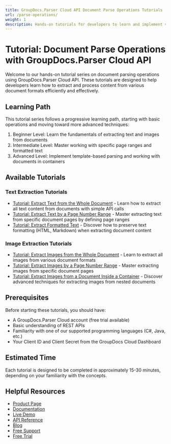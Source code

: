 ```yaml
---
title: GroupDocs.Parser Cloud API Document Parse Operations Tutorials
url: /parse-operations/
weight: 1
description: Hands-on tutorials for developers to learn and implement various document parsing operations using GroupDocs.Parser Cloud API
---
```


# Tutorial: Document Parse Operations with GroupDocs.Parser Cloud API

Welcome to our hands-on tutorial series on document parsing operations using GroupDocs.Parser Cloud API. These tutorials are designed to help developers learn how to extract and process content from various document formats efficiently and effectively.

## Learning Path

This tutorial series follows a progressive learning path, starting with basic operations and moving toward more advanced techniques:

1. Beginner Level: Learn the fundamentals of extracting text and images from documents
2. Intermediate Level: Master working with specific page ranges and formatted text
3. Advanced Level: Implement template-based parsing and working with documents in containers

## Available Tutorials

### Text Extraction Tutorials

- [Tutorial: Extract Text from the Whole Document](/parse-operations/extract-text-whole-document/) - Learn how to extract all text content from documents with simple API calls
- [Tutorial: Extract Text by a Page Number Range](/parse-operations/extract-text-page-number-range/) - Master extracting text from specific document pages by defining page ranges
- [Tutorial: Extract Formatted Text](/parse-operations/extract-formatted-text/) - Discover how to preserve text formatting (HTML, Markdown) when extracting document content

### Image Extraction Tutorials

- [Tutorial: Extract Images from the Whole Document](/extract-images/extract-images-whole-document/) - Learn to extract all images from various document formats
- [Tutorial: Extract Images by a Page Number Range](/extract-images//extract-images-page-number-range/) - Master extracting images from specific document pages
- [Tutorial: Extract Images from a Document Inside a Container](/extract-images//extract-images-document-inside-container/) - Discover advanced techniques for extracting images from nested documents

## Prerequisites

Before starting these tutorials, you should have:

- A GroupDocs.Parser Cloud account (free trial available)
- Basic understanding of REST APIs
- Familiarity with one of our supported programming languages (C#, Java, etc.)
- Your Client ID and Client Secret from the GroupDocs Cloud Dashboard

## Estimated Time

Each tutorial is designed to be completed in approximately 15-30 minutes, depending on your familiarity with the concepts.

## Helpful Resources

- [Product Page](https://products.groupdocs.cloud/parser/)
- [Documentation](https://docs.groupdocs.cloud/parser/)
- [Live Demo](https://products.groupdocs.app/parser/family)
- [API Reference](https://reference.groupdocs.cloud/parser/)
- [Blog](https://blog.groupdocs.cloud/categories/groupdocs.parser-cloud-product-family/)
- [Free Support](https://forum.groupdocs.cloud/c/parser/19/)
- [Free Trial](https://dashboard.groupdocs.cloud/#/apps)
